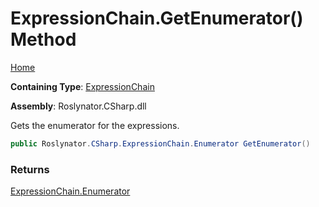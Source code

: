 # ExpressionChain\.GetEnumerator\(\) Method

[Home](../../../../README.md)

**Containing Type**: [ExpressionChain](../README.md)

**Assembly**: Roslynator\.CSharp\.dll

  
Gets the enumerator for the expressions\.

```csharp
public Roslynator.CSharp.ExpressionChain.Enumerator GetEnumerator()
```

### Returns

[ExpressionChain.Enumerator](../Enumerator/README.md)

